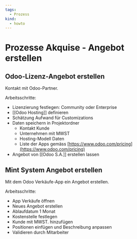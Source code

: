 ```yaml
---
tags:
  - Prozess
kind:
  - howto
---
```

# Prozesse Akquise - Angebot erstellen

## Odoo-Lizenz-Angebot erstellen
Kontakt mit Odoo-Partner.

Arbeitsschritte:
* Lizenzierung festlegen: Community oder Enterprise
* [[Odoo Hosting]] definieren
* Schätzung Aufwand für Customizations
* Daten speichern in Projektordner
	* Kontakt Kunde
	* Unternehmen mit MWST
	* Hosting-Modell Daten
	* Liste der Apps gemäss [https://www.odoo.com/pricing](https://www.odoo.com/pricing)
* Angebot von [[Odoo S.A.]] erstellen lassen

## Mint System Angebot erstellen
Mit dem Odoo Verkäufe-App ein Angebot erstellen.

Arbeitsschritte:
* App Verkäufe öffnen
* Neues Angebot erstellen
* Ablaufdatum 1 Monat
* Kostenstelle festlegen
* Kunde mit MWST. hinzufügen
* Positionen einfügen und Beschreibung anpassen
* Validieren durch Mitarbeiter
